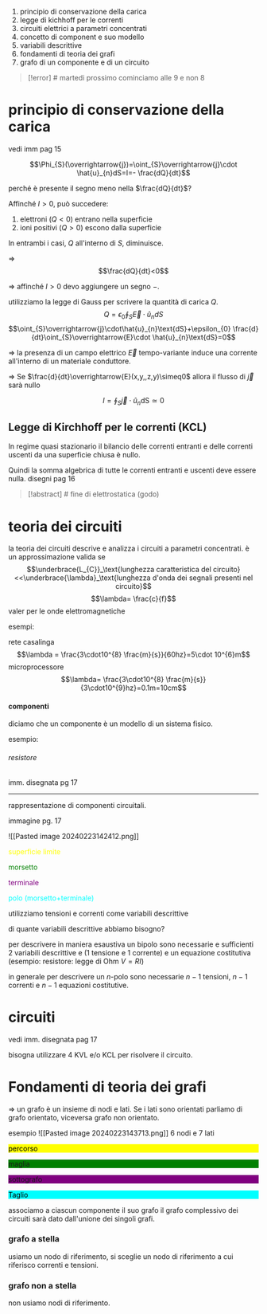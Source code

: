 1. principio di conservazione della carica
2. legge di kichhoff per le correnti
3. circuiti elettrici a parametri concentrati
4. concetto di component e suo modello
5. variabili descrittive
6. fondamenti di teoria dei grafi
7. grafo di un componente e di un circuito

>[!error] # martedi prossimo cominciamo alle 9 e non 8

# principio di conservazione della carica

vedi imm pag 15

$$\Phi_{S}(\overrightarrow{j})=\oint_{S}\overrightarrow{j}\cdot \hat{u}_{n}dS=I=- \frac{dQ}{dt}$$

perché è presente il segno meno nella $\frac{dQ}{dt}$?

Affinché $I>0$, può succedere:
1. elettroni $(Q<0)$ entrano nella superficie
2. ioni positivi ($Q>0$) escono dalla superficie

In entrambi i casi, $Q$ all'interno di $S$, diminuisce.

=> $$\frac{dQ}{dt}<0$$

=> affinché $I>0$ devo aggiungere un segno $-$.

utilizziamo la legge di Gauss per scrivere la quantità di carica $Q$.$$Q=\epsilon_{0}\oint_{S}\overrightarrow{E}\cdot \hat{u}_{n} dS$$
$$\oint_{S}\overrightarrow{j}\cdot\hat{u}_{n}\text{dS}+\epsilon_{0} \frac{d}{dt}\oint_{S}\overrightarrow{E}\cdot \hat{u}_{n}\text{dS}=0$$

=> la presenza di un campo elettrico $\overrightarrow{E}$ tempo-variante induce una corrente all'interno di un materiale conduttore.

=> Se $\frac{d}{dt}\overrightarrow{E}(x,y,,z,y)\simeq0$ allora il flusso di $\overrightarrow{j}$ sarà nullo

$$I=\oint_{S}\overrightarrow{j}\cdot\hat{u}_{n}\text{dS}\simeq0$$
## Legge di Kirchhoff per le correnti (KCL)
In regime quasi stazionario il bilancio delle correnti entranti e delle correnti uscenti da una superficie chiusa è nullo.

Quindi la somma algebrica di tutte le correnti entranti e uscenti deve essere nulla.
 disegni pag 16

>[!abstract] # fine di elettrostatica (godo)
# teoria dei circuiti

la teoria dei circuiti descrive e analizza i circuiti a parametri concentrati.
è un approssimazione valida se $$\underbrace{L_{C}}_\text{lunghezza caratteristica del circuito}<<\underbrace{\lambda}_\text{lunghezza d'onda dei segnali presenti nel circuito}$$
$$\lambda= \frac{c}{f}$$
valer per le onde elettromagnetiche

esempi:

rete casalinga $$\lambda = \frac{3\cdot10^{8} \frac{m}{s}}{60hz}=5\cdot 10^{6}m$$
microprocessore
$$\lambda= \frac{3\cdot10^{8} \frac{m}{s}}{3\cdot10^{9}hz}=0.1m=10cm$$
#### componenti

diciamo che un componente è un modello di un sistema fisico.

esempio:

###### resistore

imm. disegnata pg 17

---

rappresentazione di componenti circuitali.

immagine pg. 17

![[Pasted image 20240223142412.png]]
<p style="color: yellow">superficie limite</p>
<p style="color: green">morsetto</p>
<p style="color: purple">terminale</p>
<p style="color: cyan">polo (morsetto+terminale)</p>

utilizziamo tensioni e correnti come variabili descrittive

di quante variabili descrittive abbiamo bisogno?

per descrivere in maniera esaustiva un bipolo sono necessarie e sufficienti 2 variabili descrittive e (1 tensione e 1 corrente) e un equazione costitutiva (esempio: resistore: legge di Ohm $V=RI$)

in generale per descrivere un $n$-polo sono necessarie $n-1$ tensioni, $n-1$ correnti e $n-1$ equazioni costitutive.

# circuiti

vedi imm. disegnata pag 17

bisogna utilizzare 4 KVL e/o KCL per risolvere il circuito.

# Fondamenti di teoria dei grafi

=> un grafo è un insieme di nodi e lati. Se i lati sono orientati parliamo di grafo orientato, viceversa grafo non orientato.

esempio
![[Pasted image 20240223143713.png]]
6 nodi e 7 lati
<p style="background-color: yellow; color:black">percorso</p>
<p style="background-color: green">maglia</p>
<p style="background-color: purple">sottografo</p>
<p style="background-color: cyan; color: black">Taglio</p>

associamo a ciascun componente il suo grafo
il grafo complessivo dei circuiti sarà dato dall'unione dei singoli grafi.

### grafo a stella
usiamo un nodo di riferimento, si sceglie un nodo di riferimento a cui riferisco correnti e tensioni.

### grafo non a stella
non usiamo nodi di riferimento.